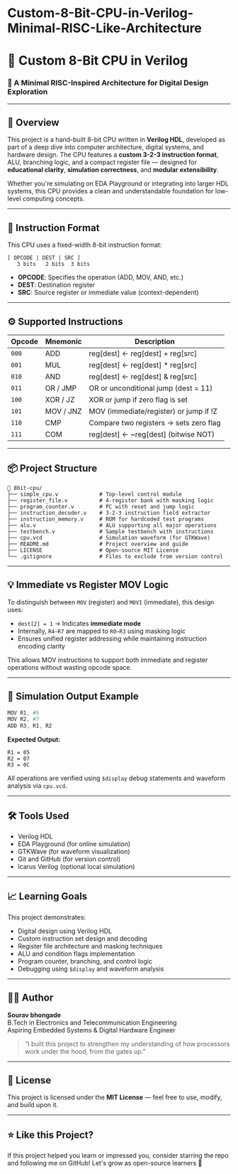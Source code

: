 # Custom-8-Bit-CPU-in-Verilog-Minimal-RISC-Like-Architecture
# 🧠 Custom 8-Bit CPU in Verilog  
### 🚀 A Minimal RISC-Inspired Architecture for Digital Design Exploration

---

## 📘 Overview

This project is a hand-built 8-bit CPU written in **Verilog HDL**, developed as part of a deep dive into computer architecture, digital systems, and hardware design. The CPU features a **custom 3-2-3 instruction format**, ALU, branching logic, and a compact register file — designed for **educational clarity**, **simulation correctness**, and **modular extensibility**.

Whether you're simulating on EDA Playground or integrating into larger HDL systems, this CPU provides a clean and understandable foundation for low-level computing concepts.

---

## 📐 Instruction Format

This CPU uses a fixed-width 8-bit instruction format:

```
[ OPCODE | DEST | SRC ]
   3 bits   2 bits  3 bits
```

- **OPCODE**: Specifies the operation (ADD, MOV, AND, etc.)
- **DEST**: Destination register
- **SRC**: Source register or immediate value (context-dependent)

---

## ⚙️ Supported Instructions

| Opcode | Mnemonic | Description                              |
|--------|----------|------------------------------------------|
| `000`  | ADD      | reg[dest] ← reg[dest] + reg[src]         |
| `001`  | MUL      | reg[dest] ← reg[dest] * reg[src]         |
| `010`  | AND      | reg[dest] ← reg[dest] & reg[src]         |
| `011`  | OR / JMP | OR or unconditional jump (dest = 11)     |
| `100`  | XOR / JZ | XOR or jump if zero flag is set          |
| `101`  | MOV / JNZ| MOV (immediate/register) or jump if !Z   |
| `110`  | CMP      | Compare two registers → sets zero flag   |
| `111`  | COM      | reg[dest] ← ~reg[dest] (bitwise NOT)     |

---

## 📦 Project Structure

```
📁 8bit-cpu/
├── simple_cpu.v             # Top-level control module
├── register_file.v          # 4-register bank with masking logic
├── program_counter.v        # PC with reset and jump logic
├── instruction_decoder.v    # 3-2-3 instruction field extractor
├── instruction_memory.v     # ROM for hardcoded test programs
├── alu.v                    # ALU supporting all major operations
├── testbench.v              # Sample testbench with instructions
├── cpu.vcd                  # Simulation waveform (for GTKWave)
├── README.md                # Project overview and guide
├── LICENSE                  # Open-source MIT License
└── .gitignore               # Files to exclude from version control
```

---

## 💡 Immediate vs Register MOV Logic

To distinguish between `MOV` (register) and `MOVI` (immediate), this design uses:
- `dest[2] = 1` → Indicates **immediate mode**
- Internally, `R4–R7` are mapped to `R0–R3` using masking logic
- Ensures unified register addressing while maintaining instruction encoding clarity

This allows MOV instructions to support both immediate and register operations without wasting opcode space.

---

## 🔬 Simulation Output Example

```verilog
MOV R1, #5
MOV R2, #7
ADD R3, R1, R2
```

**Expected Output:**
```
R1 = 05
R2 = 07
R3 = 0C
```

All operations are verified using `$display` debug statements and waveform analysis via `cpu.vcd`.

---

## 🛠️ Tools Used

- Verilog HDL  
- EDA Playground (for online simulation)  
- GTKWave (for waveform visualization)  
- Git and GitHub (for version control)  
- Icarus Verilog (optional local simulation)

---

## 📈 Learning Goals

This project demonstrates:

- Digital design using Verilog HDL  
- Custom instruction set design and decoding  
- Register file architecture and masking techniques  
- ALU and condition flags implementation  
- Program counter, branching, and control logic  
- Debugging using `$display` and waveform analysis

---

## 👨‍💻 Author

**Sourav bhongade**  
B.Tech in Electronics and Telecommunication Engineering  
Aspiring Embedded Systems & Digital Hardware Engineer  

> “I built this project to strengthen my understanding of how processors work under the hood, from the gates up.”

---

## 📄 License

This project is licensed under the **MIT License** — feel free to use, modify, and build upon it.

---

## ⭐️ Like this Project?

If this project helped you learn or impressed you, consider starring the repo and following me on GitHub! Let's grow as open-source learners 🚀
